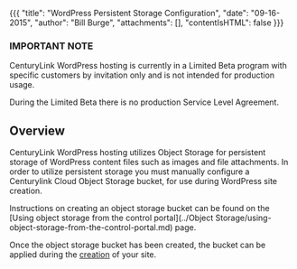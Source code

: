{{{
  "title": "WordPress Persistent Storage Configuration",
  "date": "09-16-2015",
  "author": "Bill Burge",
  "attachments": [],
  "contentIsHTML": false
}}}

### IMPORTANT NOTECenturyLink WordPress hosting is currently in a Limited Beta program with specific customers by invitation only and is not intended for production usage.During the Limited Beta there is no production Service Level Agreement.## Overview

CenturyLink WordPress hosting utilizes Object Storage for persistent storage of WordPress content files such as images and file attachments.  In order to utilize persistent storage you must manually configure a Centurylink Cloud Object Storage bucket, for use during WordPress site creation.

Instructions on creating an object storage bucket can be found on the 
[Using object storage from the control portal](../Object Storage/using-object-storage-from-the-control-portal.md) page.

Once the object storage bucket has been created, the bucket can be applied during the [creation](https://www.ctl.io/knowledge-base/wordpress/getting-started-with-wordpress-as-a-service/) of your site.

